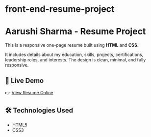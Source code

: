 # front-end-resume-project
 
 # Aarushi Sharma - Resume Project

This is a responsive one-page resume built using **HTML** and **CSS**.

It includes details about my education, skills, projects, certifications, leadership roles, and interests. The design is clean, minimal, and fully responsive.

## 🔗 Live Demo
👉 [View Resume Online](https://letscodeitup.github.io/front-end-resume-project/)  


## 🛠️ Technologies Used
- HTML5
- CSS3
  

